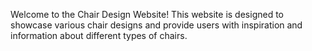 Welcome to the Chair Design Website! This website is designed to showcase various chair designs and provide users with inspiration and information about different types of chairs.
